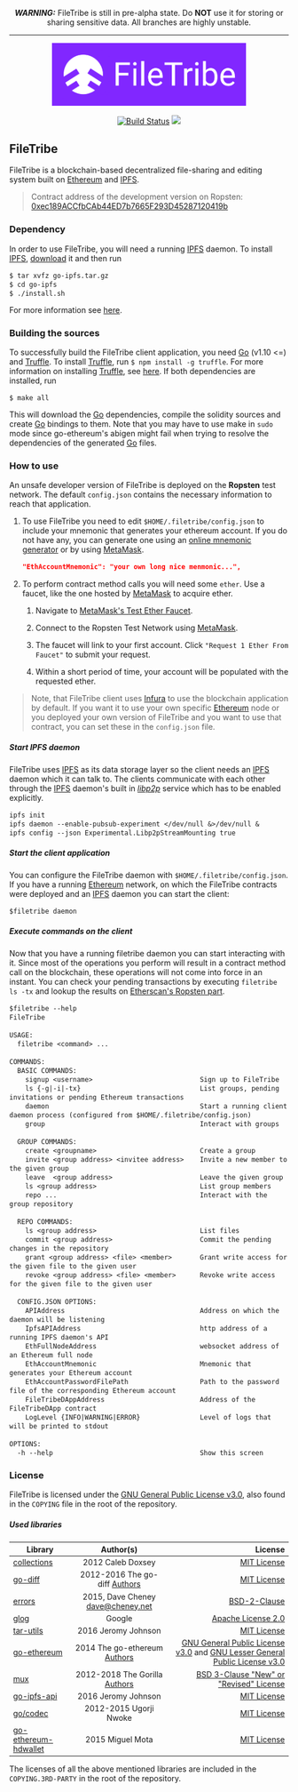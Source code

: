 <p align="center">
<strong><em>WARNING:</em></strong>
FileTribe is still in pre-alpha state. Do <strong>NOT</strong> use it for storing or sharing sensitive data. All branches are highly unstable.
</p>
<hr/>

<p align="center">
  <img src="doc/logo.png" width="350">
</p>
<p align="center">
  <a href="https://travis-ci.org/aliras1/FileTribe"><img src="https://travis-ci.org/aliras1/FileTribe.svg?branch=master" alt="Build Status"></img></a>
  <a href="https://goreportcard.com/report/github.com/aliras1/FileTribe"><img src="https://goreportcard.com/badge/github.com/aliras1/FileTribe" /></a>
</p>

## FileTribe

FileTribe is a blockchain-based decentralized file-sharing and editing system built on [Ethereum](https://www.ethereum.org/) and [IPFS](https://ipfs.io/).  

> Contract address of the development version on Ropsten: [0xec189ACCfbCAb44ED7b7665F293D45287120419b](https://ropsten.etherscan.io/address/0xec189ACCfbCAb44ED7b7665F293D45287120419b)

### Dependency

In order to use FileTribe, you will need a running [IPFS](https://ipfs.io/) daemon. To install [IPFS](https://ipfs.io/), [download](https://dist.ipfs.io/#go-ipfs) it and then run
```
$ tar xvfz go-ipfs.tar.gz
$ cd go-ipfs
$ ./install.sh
```
For more information see [here](https://docs.ipfs.io/introduction/install/).

### Building the sources

To successfully build the FileTribe client application, you need [Go](https://golang.org/) (v1.10 <=) and [Truffle](https://truffleframework.com/). To install [Truffle](https://truffleframework.com/), run
`$ npm install -g truffle`. For more information on installing [Truffle](https://truffleframework.com/), see [here](https://truffleframework.com/docs/truffle/getting-started/installation). If both dependencies are installed, run

```
$ make all
```
This will download the [Go](https://golang.org/) dependencies, compile the solidity sources and create [Go](https://golang.org/) bindings to them. Note that you may have to use make in `sudo` mode since go-ethereum's abigen might fail when trying to resolve the dependencies of the generated [Go](https://golang.org/) files. 

### How to use

An unsafe developer version of FileTribe is deployed on the **Ropsten** test network. The default `config.json` 
contains the necessary information to reach that application. 

1. To use FileTribe you need to edit `$HOME/.filetribe/config.json`
to include your mnemonic that generates your ethereum account. If you do not have any, you can generate one
using an [online mnemonic generator](https://iancoleman.io/bip39/) or by using [MetaMask](https://metamask.io/).
    ```json
    "EthAccountMnemonic": "your own long nice menmonic...",
    ```

2. To perform contract method calls you will need some `ether`. Use a faucet, like the one hosted by [MetaMask](https://metamask.io/)
to acquire ether.

    1. Navigate to [MetaMask's Test Ether Faucet](https://faucet.metamask.io/).

    2. Connect to the Ropsten Test Network using [MetaMask](https://metamask.io/).

    3. The faucet will link to your first account. Click `"Request 1 Ether From Faucet"` to submit your request.

    4. Within a short period of time, your account will be populated with the requested ether.

> Note, that FileTribe client uses [Infura](https://infura.io) to use the blockchain application by default. If you want it to use your own
specific [Ethereum](https://www.ethereum.org/) node or you deployed your own version of FileTribe and you want to use
that contract, you can set these in the `config.json` file.
 

##### Start IPFS daemon

FileTribe uses [IPFS](https://ipfs.io/) as its data storage layer so the client needs an [IPFS](https://ipfs.io/) daemon which it can talk to. The clients communicate with each other through the [IPFS](https://ipfs.io/) daemon's built in [_libp2p_](https://libp2p.io/) service which has to be enabled explicitly.   

```
ipfs init
ipfs daemon --enable-pubsub-experiment </dev/null &>/dev/null &
ipfs config --json Experimental.Libp2pStreamMounting true
```

##### Start the client application

You can configure the FileTribe daemon with `$HOME/.filetribe/config.json`. If you have a running [Ethereum](https://www.ethereum.org/) network, on which the FileTribe contracts were deployed and an [IPFS](https://ipfs.io/) daemon you can start the client:
 
```
$filetribe daemon
```

##### Execute commands on the client

Now that you have a running filetribe daemon you can start interacting with it. Since most of the operations you perform 
will result in a contract method call on the blockchain, these operations will not come into force in an instant.
You can check your pending transactions by executing `filetribe ls -tx` and lookup the results on [Etherscan's Ropsten part](https://ropsten.etherscan.io/). 

```
$filetribe --help
FileTribe

USAGE:
  filetribe <command> ...

COMMANDS: 
  BASIC COMMANDS:
    signup <username>                           Sign up to FileTribe    
    ls {-g|-i|-tx}                              List groups, pending invitations or pending Ethereum transactions
    daemon                                      Start a running client daemon process (configured from $HOME/.filetribe/config.json)                                                
    group                                       Interact with groups

  GROUP COMMANDS:
    create <groupname>                          Create a group
    invite <group address> <invitee address>    Invite a new member to the given group
    leave  <group address>                      Leave the given group
    ls <group address>                          List group members
    repo ...                                    Interact with the group repository

  REPO COMMANDS:
    ls <group address>                          List files
    commit <group address>                      Commit the pending changes in the repository
    grant <group address> <file> <member>       Grant write access for the given file to the given user
    revoke <group address> <file> <member>      Revoke write access for the given file to the given user

  CONFIG.JSON OPTIONS:
    APIAddress                                  Address on which the daemon will be listening    
    IpfsAPIAddress                              http address of a running IPFS daemon's API
    EthFullNodeAddress                          websocket address of an Ethereum full node
    EthAccountMnemonic                          Mnemonic that generates your Ethereum account
    EthAccountPasswordFilePath                  Path to the password file of the corresponding Ethereum account
    FileTribeDAppAddress                        Address of the FileTribeDApp contract
    LogLevel {INFO|WARNING|ERROR}               Level of logs that will be printed to stdout                                   

OPTIONS:
  -h --help                                     Show this screen
```

### License

FileTribe is licensed under the [GNU General Public License v3.0](https://www.gnu.org/licenses/gpl-3.0.en.html), also found in the `COPYING` file in the root of the repository.

##### Used libraries

| Library       | Author(s)  | License  |
| ------------- |:----------:| --------:|
| [collections](https://github.com/golang-collections/collections)      | 2012 Caleb Doxsey | [MIT License](https://opensource.org/licenses/MIT) |
| [go-diff](https://github.com/sergi/go-diff)      | 2012-2016 The go-diff [Authors](https://github.com/sergi/go-diff/blob/master/AUTHORS)      |   [MIT License](https://opensource.org/licenses/MIT) |
| [errors](https://github.com/pkg/errors) | 2015, Dave Cheney <dave@cheney.net>      |    [BSD-2-Clause](https://opensource.org/licenses/BSD-2-Clause) |
| [glog](https://github.com/golang/glog) | Google      |    [Apache License 2.0](http://www.apache.org/licenses/LICENSE-2.0) |
| [tar-utils](https://github.com/whyrusleeping/tar-utils) | 2016 Jeromy Johnson      |    [MIT License](https://opensource.org/licenses/MIT) |
| [go-ethereum](https://github.com/ethereum/go-ethereum) | 2014 The go-ethereum [Authors](https://github.com/ethereum/go-ethereum/blob/master/AUTHORS)      |    [GNU General Public License v3.0](https://www.gnu.org/licenses/gpl-3.0.en.html) and [GNU Lesser General Public License v3.0](https://www.gnu.org/licenses/lgpl-3.0.en.html) |
| [mux](https://github.com/gorilla/mux) | 2012-2018 The Gorilla [Authors](https://github.com/gorilla/mux/blob/master/AUTHORS) |    [BSD 3-Clause "New" or "Revised" License](https://www.gnu.org/licenses/gpl-3.0.en.html) |
| [go-ipfs-api](https://github.com/ipfs/go-ipfs-api) | 2016 Jeromy Johnson |    [MIT License](https://opensource.org/licenses/MIT) |
| [go/codec](https://github.com/ugorji/go) | 2012-2015 Ugorji Nwoke |    [MIT License](https://opensource.org/licenses/MIT) |
| [go-ethereum-hdwallet](https://github.com/miguelmota/go-ethereum-hdwallet) | 2015 Miguel Mota |    [MIT License](https://opensource.org/licenses/MIT) |

The licenses of all the above mentioned libraries are included in the `COPYING.3RD-PARTY` in the root of the repository. 
